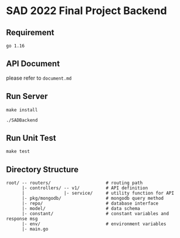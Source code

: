 # SAD 2022 Final Project Backend

## Requirement
`go 1.16`

## API Document
please refer to `document.md`
## Run Server
`make install`

`./SADBackend`

## Run Unit Test
`make test`

## Directory Structure

```
root/ -- routers/                     # routing path
      |- controllers/ -- v1/          # API definition
      |               |- service/     # utility function for API
      |- pkg/mongodb/                 # mongodb query method
      |- repo/                        # database interface
      |- model/                       # data schema
      |- constant/                    # constant variables and response msg
      |- env/                         # environment variables
      |- main.go
```
